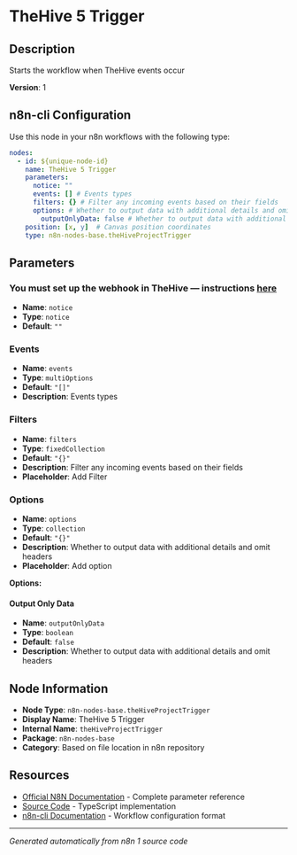 # TheHive 5 Trigger

## Description

Starts the workflow when TheHive events occur

**Version**: 1

## n8n-cli Configuration

Use this node in your n8n workflows with the following type:

```yaml
nodes:
  - id: ${unique-node-id}
    name: TheHive 5 Trigger
    parameters:
      notice: ""
      events: [] # Events types
      filters: {} # Filter any incoming events based on their fields
      options: # Whether to output data with additional details and omit headers
        outputOnlyData: false # Whether to output data with additional details and omit headers
    position: [x, y]  # Canvas position coordinates
    type: n8n-nodes-base.theHiveProjectTrigger
```

## Parameters

### You must set up the webhook in TheHive — instructions <a href="https://docs.n8n.io/integrations/builtin/trigger-nodes/n8n-nodes-base.thehive5trigger/#configure-a-webhook-in-thehive" target="_blank">here</a>

- **Name**: `notice`
- **Type**: `notice`
- **Default**: `""`

### Events

- **Name**: `events`
- **Type**: `multiOptions`
- **Default**: `"[]"`
- **Description**: Events types

### Filters

- **Name**: `filters`
- **Type**: `fixedCollection`
- **Default**: `"{}"`
- **Description**: Filter any incoming events based on their fields
- **Placeholder**: Add Filter

### Options

- **Name**: `options`
- **Type**: `collection`
- **Default**: `"{}"`
- **Description**: Whether to output data with additional details and omit headers
- **Placeholder**: Add option

**Options:**

#### Output Only Data
- **Name**: `outputOnlyData`
- **Type**: `boolean`
- **Default**: `false`
- **Description**: Whether to output data with additional details and omit headers



## Node Information

- **Node Type**: `n8n-nodes-base.theHiveProjectTrigger`
- **Display Name**: TheHive 5 Trigger
- **Internal Name**: `theHiveProjectTrigger`
- **Package**: `n8n-nodes-base`
- **Category**: Based on file location in n8n repository

## Resources

- [Official N8N Documentation](https://docs.n8n.io/integrations/builtin/app-nodes/n8n-nodes-base.thehiveprojecttrigger/) - Complete parameter reference
- [Source Code](https://github.com/n8n-io/n8n/blob/master/packages/nodes-base/nodes/TheHiveProject/TheHiveProjectTrigger.node.ts) - TypeScript implementation
- [n8n-cli Documentation](https://github.com/edenreich/n8n-cli) - Workflow configuration format

---
*Generated automatically from n8n 1 source code*
